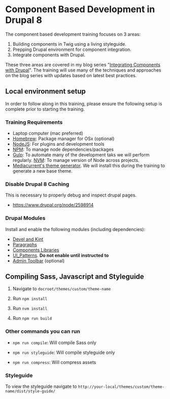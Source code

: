 # Component Based Development in Drupal 8
The component based development training focuses on 3 areas:
1. Building components in Twig using a living styleguide.
2. Prepping Drupal environment for component integration.
3. Integrate components with Drupal.

These three areas are covered in my blog series "[Integrating Components with Drupal](https://www.mediacurrent.com/blog/integrating-components-drupal-8-part-1)".
The training will use many of the techniques and approaches on the blog series with updates based on latest best practices.

## Local environment setup

In order to follow along in this training, please ensure the following setup is complete prior to starting the training.

### Training Requirements
* Laptop computer (mac preferred)
* [Homebrew](https://brew.sh/): Package manager for OSx (optional)
* [NodeJS](https://nodejs.org/en/): For plugins and development tools
* [NPM](https://www.npmjs.com/):  To manage node dependencies/packages
* [Gulp](https://gulpjs.com/): To automate many of the development taks we will perform
 regularly.
[NVM](https://github.com/creationix/nvm): To manage version of Node across projects.
* [Mediacurrent's theme generator](https://github.com/mediacurrent/theme_generator_8).  We will install this during the training to generate a new base theme.

### Disable Drupal 8 Caching
This is necessary to properly debug and inspect drupal pages.
* https://www.drupal.org/node/2598914

### Drupal Modules
Install and enable the following modules (including dependencies):
* [Devel and Kint](https://www.drupal.org/project/devel)
* [Paragraphs](https://www.drupal.org/project/paragraphs)
* [Components Libraries](https://www.drupal.org/project/components)
* [UI_Patterns](https://www.drupal.org/project/ui_patterns).  **Do not enable until instructed to**
* [Admin Toolbar](https://www.drupal.org/project/admin_toolbar) (optional)

<!-- #### Theme
This theme includes Featured Sponsors component along with sub components.
![Featured Sponsors Component](/badcamp.png "Featured Sponsors Component")
 -->
## Compiling Sass, Javascript and Styleguide
1. Navigate to `docroot/themes/custom/theme-name`

2. Run `npm install`

3. Run `nvm install`

4. Run `npm run build`

### Other commands you can run
* `npm run compile`: Will compile Sass only

* `npm run styleguide`: Will compile styleguide only

* `npm run compress`:  Will compress assets


### Styleguide
To view the styleguide navigate to `http://your-local/themes/custom/theme-name/dist/style-guide/`
